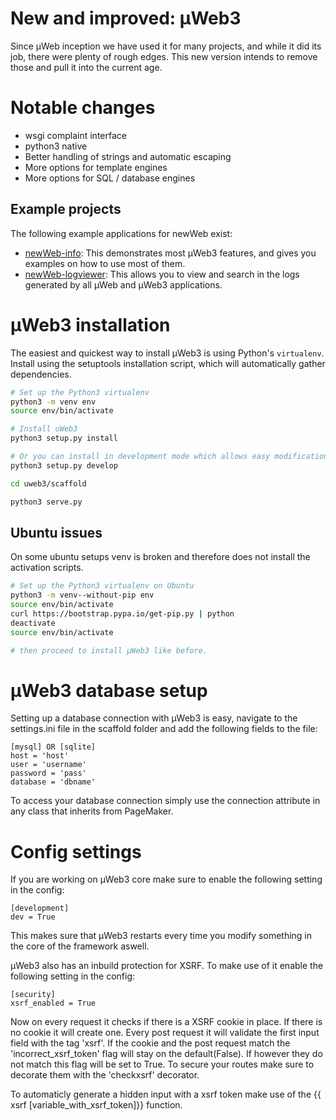 # New and improved: µWeb3

Since µWeb inception we have used it for many projects, and while it did its job, there were plenty of rough edges. This new version intends to remove those and pull it into the current age.

# Notable changes

* wsgi complaint interface
* python3 native
* Better handling of strings and automatic escaping
* More options for template engines
* More options for SQL / database engines


## Example projects

The following example applications for newWeb exist:

* [newWeb-info](https://github.com/edelooff/newWeb-info): This demonstrates most µWeb3 features, and gives you examples on how to use most of them.
* [newWeb-logviewer](https://github.com/edelooff/newWeb-logviewer): This allows you to view and search in the logs generated by all µWeb and µWeb3 applications.

# µWeb3 installation

The easiest and quickest way to install µWeb3 is using Python's `virtualenv`. Install using the setuptools installation script, which will automatically gather dependencies.

```bash
# Set up the Python3 virtualenv
python3 -m venv env
source env/bin/activate

# Install uWeb3
python3 setup.py install

# Or you can install in development mode which allows easy modification of the source:
python3 setup.py develop

cd uweb3/scaffold

python3 serve.py
```

## Ubuntu issues
On some ubuntu setups venv is broken and therefore does not install the activation scripts.

```bash
# Set up the Python3 virtualenv on Ubuntu
python3 -m venv--without-pip env
source env/bin/activate
curl https://bootstrap.pypa.io/get-pip.py | python
deactivate
source env/bin/activate

# then proceed to install µWeb3 like before.
```

# µWeb3 database setup

Setting up a database connection with µWeb3 is easy, navigate to the settings.ini file in the scaffold folder and add the following fields to the file:
``` 
[mysql] OR [sqlite]
host = 'host'
user = 'username'
password = 'pass'
database = 'dbname'
```
To access your database connection simply use the connection attribute in any class that inherits from PageMaker.

# Config settings
If you are working on µWeb3 core make sure to enable the following setting in the config:
``` 
[development]
dev = True
```
This makes sure that µWeb3 restarts every time you modify something in the core of the framework aswell.

µWeb3 also has an inbuild protection for XSRF. To make use of it enable the following setting in the config: 
```
[security]
xsrf_enabled = True
```
Now on every request it checks if there is a XSRF cookie in place. If there is no cookie it will create one.
Every post request it will validate the first input field with the tag 'xsrf'. 
If the cookie and the post request match the 'incorrect_xsrf_token' flag will stay on the default(False). 
If however they do not match this flag will be set to True. 
To secure your routes make sure to decorate them with the 'checkxsrf' decorator.

To automaticly generate a hidden input with a xsrf token make use of the {{ xsrf [variable_with_xsrf_token]}} function.
